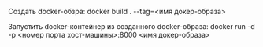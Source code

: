 Создать docker-обзра:
docker build . --tag=<имя докер-образа>

Запустить docker-контейнер из созданного docker-образа:
docker run -d -p <номер порта хост-машины>:8000 <имя докер-образа>
